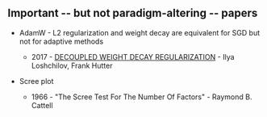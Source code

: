 ## Important -- but not paradigm-altering -- papers

* AdamW - L2 regularization and weight decay are equivalent for SGD but not for adaptive methods
  * 2017 - [DECOUPLED WEIGHT DECAY REGULARIZATION](https://arxiv.org/pdf/1711.05101.pdf) - Ilya Loshchilov, Frank Hutter

* Scree plot
  * 1966 - "The Scree Test For The Number Of Factors" - Raymond B. Cattell
